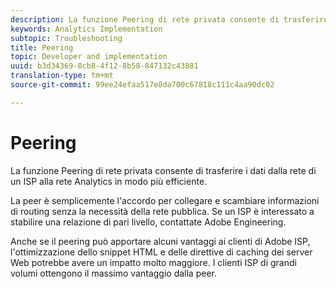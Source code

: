 ```yaml
---
description: La funzione Peering di rete privata consente di trasferire i dati dalla rete di un ISP alla rete Analytics in modo più efficiente.
keywords: Analytics Implementation
subtopic: Troubleshooting
title: Peering
topic: Developer and implementation
uuid: b3d34369-8cb8-4f12-8b58-847132c43881
translation-type: tm+mt
source-git-commit: 99ee24efaa517e8da700c67818c111c4aa90dc02

---
```



# Peering

La funzione Peering di rete privata consente di trasferire i dati dalla rete di un ISP alla rete Analytics in modo più efficiente.

La peer è semplicemente l'accordo per collegare e scambiare informazioni di routing senza la necessità della rete pubblica. Se un ISP è interessato a stabilire una relazione di pari livello, contattate Adobe Engineering.

Anche se il peering può apportare alcuni vantaggi ai clienti di Adobe ISP, l'ottimizzazione dello snippet HTML e delle direttive di caching dei server Web potrebbe avere un impatto molto maggiore. I clienti ISP di grandi volumi ottengono il massimo vantaggio dalla peer.
